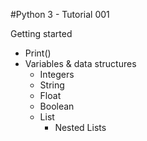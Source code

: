 #Python 3 - Tutorial 001

Getting started
  - Print()
  - Variables & data structures
    - Integers
    - String
    - Float
    - Boolean
    - List
      - Nested Lists